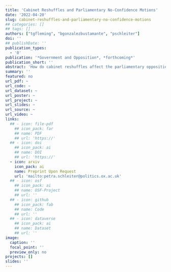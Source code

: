 ```yaml
---
title: 'Cabinet Reshuffles and Parliamentary No‑Confidence Motions'
date: '2022-04-20'
slug: cabinet-reshuffles-and-parliamentary-no‑confidence-motions
## categories: []
## tags: []
authors: ["tgfleming", "bgonzalezbustamante", "pschleiter"]
doi: ''
## publishDate: ''
publication_types:
  - '0'
publication: '*Government and Opposition*, *forthcoming*'
publication_short: ''
abstract: 'How do cabinet reshuffles affect the parliamentary opposition’s use of no-confidence motions in the government? Opposition parties employ no-confidence motions as electoral signals to highlight government incompetence, and to position themselves as a government in waiting. We argue that cabinet reshuffles - by which prime ministers respond to policy failures, scandals, poor ministerial performance, and disloyalty - present an opportunity for the opposition to deploy no-confidence motions to this end. The incentives for this strategy, however, are contingent on the nature of the party system and are greatest where party system concentration positions a single opposition party as the alternative to the government and sole beneficiary of a no-confidence vote. We test this expectation using a multilevel modelling approach applied to data on reshuffles in 316 governments and sixteen parliamentary democracies, and find support for our expectation: Cabinet reshuffles raise the probability of no-confidence motions conditional on party system concentration.'
summary: ''
featured: no
url_pdf: ~
url_code: ~
url_dataset: ~
url_poster: ~
url_project: ~
url_slides: ~
url_source: ~
url_video: ~
links:
  ## - icon: file-pdf
    ## icon_pack: far
    ## name: PDF
    ## url: 'https://'
  ## - icon: doi
    ## icon_pack: ai
    ## name: DOI
    ## url: 'https://'
  - icon: arxiv
    icon_pack: ai
    name: Preprint Upon Request
    url: 'mailto:petra.schleiter@politics.ox.ac.uk'
  ## - icon: osf
    ## icon_pack: ai
    ## name: OSF-Project
    ## url: ''
  ## - icon: github
    ## icon_pack: fab
    ## name: Code
    ## url: ''
  ## - icon: dataverse
    ## icon_pack: ai
    ## name: Dataset
    ## url: ''
image:
  caption: ''
  focal_point: ''
  preview_only: no
projects: []
slides: ''
---
```

